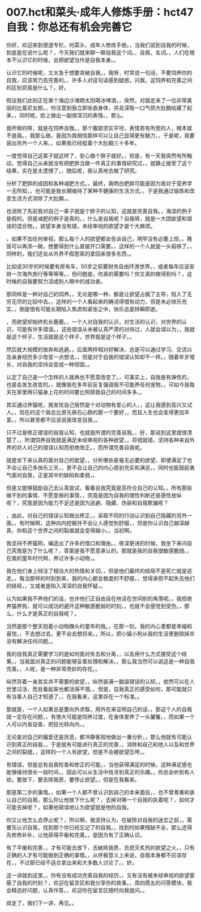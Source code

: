 # 007.hct和菜头·成年人修炼手册：hct47 自我：你总还有机会完善它

你好，欢迎来到德道专栏，何菜头，成年人修炼手册。，当我们说到自我的时候，到底是在说什么呢？，今天我们就来聊一聊自我这个词。，自我，名词。，人们在根本不认识它的时候，会把欲望当作是自我本身。。

认识它的时候呢，又太急于想要突破自我。，我呀，时常说一句话，不要饲养你的自我，应该努力去完善的。，许多人对这句话感到疑惑，问我，这饲养和完善之间的区别究竟是什么？，好。

假设我们此刻正在某个海边沙滩晒太阳喝冰啤酒，，突然，对面走来了一位非常美丽的比基尼女郎。，你注意到我立即坐直身体，并且深吸一口气把大肚腩给藏了起来，，同时呢，脸上做出一副很深沉的表情。，那么。

我所做的呀，就是在饲养自我。，那个腹部坚实平坦，表情若有所思的人，根本就不是我。，我那么做，是因为我相信那样可以让自己显得更有魅力，，于是呢，我要装出另外一个人来。，如果我已经挺着个大肚腩三十多年。

一度觉得自己这辈子就这样了，安心做个胖子就好。，但是，有一天我突然有所触动，觉得自己从来就没有把肥胖当做一件真正的事情研究过，，就静止接受了这个结果，实在是太遗憾了。，随后呢，我认真地去做了研究。

分析了肥胖的成因和各种减肥方式。，最终，我明白肥胖可能是因为我对于营养学一无所知，，也可能是我长期维持了某种不健康的生活方式。，于是我通过锻炼和改变生活方式消除了大肚腩，。

也消除了先前我对自己一辈子就是个胖子的认知，这就是完善自我。，海滨的例子是假的，但是减肥的例子是真的。，什么是自我呢？自我呀，就是一大团欲望和错误的混合物。，欲望本身没有错，未经审视的欲望才是个大麻烦。

，如果不加任何审视，那么每个人的欲望都会告诉自己，明早没有必要上班，，晚饭可以再添一碗，想要得到什么直接开口需要。，这样的一个人就是一头韬铁了。，同样的，我们还会从外界不假思索的拿回来很多东西，。

比如说30岁的时候要有房有车，50岁之前要财务自由环游世界，，或者每年应该安排一次海外旅行等等等等。，但问题是，你真的需要吗？你又真的做得到吗？，这时候的自我要努力活成别人眼中的成功者。

那同样是一种对自己的饲养。，无论是哪一种，都是让欲望占据了主导，陷入了无穷无尽的比较中去。，这样的一个人看起来的确活得很有动力，但是未必快乐充实，，倒是很有可能长期陷入焦虑和紧张之中，快乐总是转瞬即逝。

，而欲望却始终机长鹿鹿。，一个人对自我的认识，对生活的认识，对世界的认识，可能有许多错误。，这些错误从未被认真严肃的对待过，人就会误以为，，我就是这个样子，生活就是这个样子，世界就是这个样子。。

然后就大规模的放弃和逃避。，后面两样相对好解决，总是可以通过学习、交流以及亲身经历多少改变一点想法，，但是对于自我的错误认知却不一样。，随着年岁增长，对自我的坚持会变成一种顽固，。

认定了自己是一个怎样的人就再也不愿意改变了。，可事实上，自我是有弹性的，也是会发生改变的。，就像我在多年前反复强调我不可能养任何宠物，，可如今我每天在家里两只猫身上花的时间要比照顾我自己的时间多多。。

其实通过养猫呢，我发现自己居然是个对动物有爱心的人，，这让我感到高兴又试人。，现在的这个我总比原先铁石心肠的那一个要好，，而且人生也会变得更加丰富。，所以甚至都不应该说是改变自我，。

只不过是修正错误的自我认知，也就是所谓的完善自我。，好，那说到这里就很清楚了，，所谓饲养自我就是满足未经审视的各种欲望，，将错就错，坚持各种来自外界的对人对己的错误认知而拒绝改正。，而所谓完善自我呢。

就是坐下来认真的面对自己的欲望，，分析哪些是毫无必要的欲望，即便满足了也不会让自己多快乐三天，，更不会让自己的内心感到充实和满足。，同时也能鼓起勇气面对自我，正是其中的缺陷和柔弱，。

但是又能够鼓励自己去认真尝试，看看自我究竟是否符合自己的认知。，所有那些做不到的事情、不愿意做的事情，，究竟是因为自我的理性判断还是感性放纵呢？，究竟是因为能力不足还是因为逃避、隐藏、伪装和自我欺骗呢？

，由此，对自己的错误认知做出修正，，采取不同的行动认识到自己隐藏的另外一面。，有时候啊，这种向内挖掘并不会让人感觉到舒服，，但是你认识自己越深越真，你和这个世界之间的裂痕就会变得越小。，当初啊。

我坚持不养猫狗，编造出了许多的借口和理由。，夜深更进的时候，我坐下来问自己究竟是为了什么呢？，答案是我不愿意承认的，那就是我的自我很敏感脆弱。，在我的童年时代啊，养过许多小动物，。

我在他们身上倾注了相当大的热情和关切，，但是他们最终的结局不是死亡就是逃走。，每当那样的时刻到来，我的内心都会极度的不舒服，，觉得承担不起失去他们的结局，，又或者是陷入深深的自我怀疑，。

认为如果我不养他们的话，也许他们正自由自在地活在世间别的角落呢。，我拒绝养猫养狗，就可以成功的避开这种敏感脆弱的时刻，，也就不会感觉到受伤。，那么，什么才是真正的自我呢？。

当然是那个整天抱着小动物蹭头的童年的我。，在那一刻，我的内心里都是幸福和喜悦，，不去想过去，更不会去想将来。，所以，把小猫小狗从我的生活里删除掉并没有解决任何问题。。

我的自我真正需要学习的是如何面对失去和分离，，以及用什么方式接受这个结果。，当我面对真正的问题能够妥善处理和解决，，那么我当然可以说这是一种自我完善。，人呢，是一种非常奇妙的存在。。

纵然背着一身其实并不需要的欲望，，纵然装满一脑袋错误的认知，，依然可以在人世里过活，而且看起来也都活得不错。，但是，自我真正的感受如何，那可能就只有当事人自己才知道了。，在我看来，这里存在一个标准。。

那就是，一个人如果总是要向外求取，用外在来证明自己的话，，那这个人的自我就一定存在问题，，有很大可能是饲养过度，在身体里养了一头饕餮。，而如果一个人可以内省自查，把目光转向内，。

无论是对自己的偏爱还是厌恶，都冷静客观地做出一番分析，，那么他就有可能认识到真正的自我，，于是就有可能进行真正的完善，，消除和自己和他人以及和世界之间的裂缝。，这样的一个人有欲望，但是不会被欲望压垮，。

有错误，但是总有自我检查和修正的可能。，当他获得满足的时候，这种满足感也能够维持很长一段时间，，因此可以从生活中找寻到真正的乐趣。，你总会听到有人劝，要放下，要去除我质，要停止欲望。，但是在我看来。

那是第二步的事情。，如果一个人都不曾认识到自己的本来面目，，也不曾尊重和承认自己的自我，那么你让他放下什么呢？，去掉对哪一个自我的执着呢？，如何才可能去掉呢？，如果他错误地认为欲望就是他的自我。

你又让他怎么去停止呢？，所以啊，我坚持认为，在破除对自我的迷恋之前，，需要先认识自我，找到那个你已经忘记了的自我。，找到时如果残缺不全，那么还得先修修补补，让他获得平衡和完善。，是因为有了正确认识。

有了平衡和完善，，才有可能去放下，去破除我质，去熄灭炙热的欲望之火。，只有正确的人才有可能做到正确的事情。，从终极意义上来说，自我本身都不应该存在，，不过那已经不适合拿出来和大多数人讨论了。，好。

这一讲就到这里。，你有没有成功完善自我的经历，，又有没有被未经审视的欲望蒙蔽了自我的时刻？，欢迎在留言区和我分享你的故事。，周四周五的问答模块，我会精选好问题，认真作答。，欢迎你在留言区随时向我提问。。

叔走了，我们下一讲，再见。。